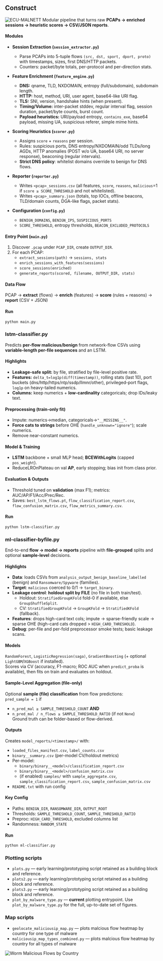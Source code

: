 ## Construct
![ECU-MALNETT](/ECU-MALNETT-logo.png)
Modular pipeline that turns raw **PCAPs → enriched sessions → heuristic scores → CSV/JSON reports**.

#### Modules
- **Session Extraction (`session_extractor.py`)**
  - Parse PCAPs into 5-tuple flows `(src, dst, sport, dport, proto)` with timestamps, sizes, first DNS/HTTP packets.
  - Counters: packet/byte totals, per-protocol and per-direction stats.

- **Feature Enrichment (`feature_engine.py`)**
  - **DNS:** qname, TLD, NXDOMAIN, entropy (full/subdomain), subdomain length.
  - **HTTP:** host, method, URI, user agent, base64-like URI flag.
  - **TLS:** SNI, version, handshake hints (when present).
  - **Timing/Volume:** inter-packet stddev, regular interval flag, session duration, packet/byte counts, burst count.
  - **Payload heuristics:** URI/payload entropy, `contains_exe`, base64 payload, missing UA, suspicious referer, simple mime hints.

- **Scoring Heuristics (`scorer.py`)**
  - Assigns `score` + `reasons` per session.
  - Rules: suspicious ports, DNS entropy/NXDOMAIN/odd TLDs/long AGDs, HTTP anomalies (POST w/o UA, base64 URI, no server response), beaconing (regular intervals).
  - **Strict DNS policy**: whitelist domains override to benign for DNS flows.

- **Reporter (`reporter.py`)**
  - Writes `<pcap>_sessions.csv` (all features, `score`, `reasons`, `malicious`=1 if `score ≥ SCORE_THRESHOLD` and not whitelisted).
  - Writes `<pcap>_summary.json` (totals, top IOCs, offline beacons, TLD/domain counts, DGA-like flags, packet stats).

- **Configuration (`config.py`)**
  - `BENIGN_DOMAINS`, `BENIGN_IPS`, `SUSPICIOUS_PORTS`
  - `SCORE_THRESHOLD`, entropy thresholds, `BEACON_EXCLUDED_PROTOCOLS`

#### Entry Point (`main.py`)
1. Discover `.pcap` under `PCAP_DIR`, create `OUTPUT_DIR`.
2. For each PCAP:
   - `extract_sessions(path)` → `sessions, stats`
   - `enrich_sessions_with_features(sessions)`
   - `score_sessions(enriched)`
   - `generate_reports(scored, filename, OUTPUT_DIR, stats)`

#### Data Flow
PCAP → **extract** (flows) → **enrich** (features) → **score** (rules + reasons) → **report** (CSV + JSON)

#### Run
```bash
python main.py
```

### lstm-classifier.py

Predicts **per-flow malicious/benign** from network-flow CSVs using **variable-length per-file sequences** and an LSTM.

#### Highlights
- **Leakage-safe split:** by file, stratified by file-level positive rate.
- **Features:** `delta_t=log1p(diff(timestamp))`, rolling stats (last 10), port buckets (dns/http/https/ntp/ssdp/llmnr/other), privileged-port flags, `log1p` on heavy-tailed numerics.
- **Columns:** keep numerics + **low-cardinality** categoricals; drop IDs/leaky text.

#### Preprocessing (train-only fit)
- Impute: numerics→median, categoricals→`"__MISSING__"`.
- **Force cats to strings** before OHE (`handle_unknown="ignore"`); scale numerics.
- Remove near-constant numerics.

#### Model & Training
- **LSTM** backbone + small MLP head; **BCEWithLogits** (capped `pos_weight`).
- ReduceLROnPlateau on val **AP**, early stopping; bias init from class prior.

#### Evaluation & Outputs
- Threshold tuned on **validation** (max F1); metrics: AUC/AP/F1/Acc/Prec/Rec.
- Saves: `best_lstm_flows.pt`, `flow_classification_report.csv`, `flow_confusion_matrix.csv`, `flow_metrics_summary.csv`.

#### Run
```bash
python lstm-classifier.py
```

### ml-classifier-byfile.py

End-to-end **flow → model → reports** pipeline with **file-grouped** splits and optional **sample-level** decisions.

#### Highlights
- **Data**: loads CSVs from `analysis_output_benign_baseline_labelled` (benign) and `Ransomware/Spyware` (families).  
- **Target**: `malicious` coerced to 0/1 → `target_binary`.  
- **Leakage control**: **holdout split by FILE** (no file in both train/test).  
  - Holdout: `StratifiedGroupKFold` fold-0 if available, else `GroupShuffleSplit`.  
  - CV: `StratifiedGroupKFold` → `GroupKFold` → `StratifiedKFold` (fallback).  
- **Features**: drops high-card text cols; impute → sparse-friendly scale → sparse OHE (high-card cats dropped > `HIGH_CARD_THRESHOLD`).  
- **Debug**: per-file and per-fold preprocessor smoke tests; basic leakage scans.

#### Models
`RandomForest`, `LogisticRegression(saga)`, `GradientBoosting` (+ optional `LightGBM`/`XGBoost` if installed).  
Scores via CV (accuracy, F1-macro; ROC AUC when `predict_proba` is available), then fits on train and evaluates on holdout.

#### Sample-Level Aggregation (file-only)
Optional **sample (file) classification** from flow predictions:  
`pred_sample = 1` if  
- `n_pred_mal ≥ SAMPLE_THRESHOLD_COUNT` **AND**  
- `n_pred_mal / n_flows ≥ SAMPLE_THRESHOLD_RATIO` (if not `None`)  
Ground truth can be folder-based or flow-derived.

#### Outputs
Creates `model_reports/<timestamp>/` with:
- `loaded_files_manifest.csv`, `label_counts.csv`
- `binary__summary.csv` (per-model CV/holdout metrics)
- Per-model:
  - `binary/binary__<model>/classification_report.csv`
  - `binary/binary__<model>/confusion_matrix.csv`
  - (if enabled) `samples/` with `sample_aggregate.csv`, `sample_classification_report.csv`, `sample_confusion_matrix.csv`
- `README.txt` with run config

#### Key Config
- Paths: `BENIGN_DIR`, `RANSOMWARE_DIR`, `OUTPUT_ROOT`
- Thresholds: `SAMPLE_THRESHOLD_COUNT`, `SAMPLE_THRESHOLD_RATIO`
- Preproc: `HIGH_CARD_THRESHOLD`, excluded columns list
- Randomness: `RANDOM_STATE`

#### Run
```bash
python ml-classifier.py
```

### Plotting scripts

- `plots.py` — early learning/prototyping script retained as a building block and reference.
- `plots2.py` — early learning/prototyping script retained as a building block and reference.
- `plots3.py` — early learning/prototyping script retained as a building block and reference.
- `plot_by_malware_type.py` — **current** plotting entrypoint. Use `plot_by_malware_type.py` for the full, up-to-date set of figures.

### Map scripts

- `geolocate_maliciousip_map.py` — plots malcious flow heatmap by country for one type of malware
- `maliciousip_map_types_combined.py` — plots malcious flow heatmap by country for all types of malware

![Worm Malicious Flows by Country](plots/worm_flows_country_heatmap.png)
